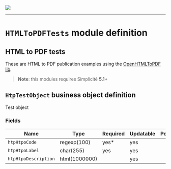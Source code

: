 <!--
 ___ _            _ _    _ _    __
/ __(_)_ __  _ __| (_)__(_) |_ /_/
\__ \ | '  \| '_ \ | / _| |  _/ -_)
|___/_|_|_|_| .__/_|_\__|_|\__\___|
            |_| 
-->
![](https://docs.simplicite.io//logos/logo250.png)
* * *

`HTMLToPDFTests` module definition
==================================

HTML to PDF tests
-----------------

These are HTML to PDF publication examples
using the [OpenHTMLToPDF lib](https://github.com/danfickle/openhtmltopdf).

> **Note**: this modules requires Simplicité **5.1+**

`HtpTestObject` business object definition
------------------------------------------

Test object

### Fields

| Name                                                         | Type                                     | Required | Updatable | Personal | Description                                                                      |
|--------------------------------------------------------------|------------------------------------------|----------|-----------|----------|----------------------------------------------------------------------------------|
| `htpHtpoCode`                                                | regexp(100)                              | yes*     | yes       |          | Code                                                                             |
| `htpHtpoLabel`                                               | char(255)                                | yes      | yes       |          | Label                                                                            |
| `htpHtpoDescription`                                         | html(1000000)                            |          | yes       |          | Description                                                                      |

